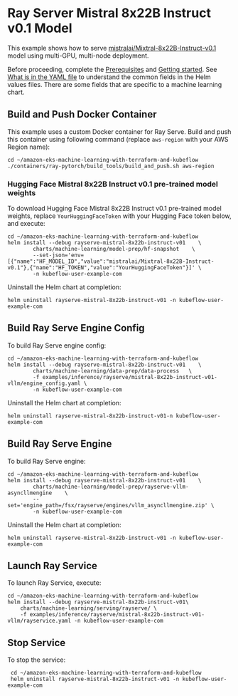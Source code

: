 # Ray Server Mistral 8x22B Instruct v0.1 Model

This example shows how to serve [mistralai/Mixtral-8x22B-Instruct-v0.1](https://huggingface.co/mistralai/Mixtral-8x22B-Instruct-v0.1) model using multi-GPU, multi-node deployment. 

Before proceeding, complete the [Prerequisites](../../../../README.md#prerequisites) and [Getting started](../../../../README.md#getting-started). See [What is in the YAML file](../../../../README.md#what-is-in-the-yaml-file) to understand the common fields in the Helm values files. There are some fields that are specific to a machine learning chart.

## Build and Push Docker Container

This example uses a custom Docker container for Ray Serve. Build and push this container using following command (replace `aws-region` with your AWS Region name):

    cd ~/amazon-eks-machine-learning-with-terraform-and-kubeflow
    ./containers/ray-pytorch/build_tools/build_and_push.sh aws-region


### Hugging Face Mistral 8x22B Instruct v0.1 pre-trained model weights

To download Hugging Face Mistral 8x22B Instruct v0.1 pre-trained model weights, replace `YourHuggingFaceToken` with your Hugging Face token below, and execute:

    cd ~/amazon-eks-machine-learning-with-terraform-and-kubeflow
    helm install --debug rayserve-mistral-8x22b-instruct-v01    \
            charts/machine-learning/model-prep/hf-snapshot    \
            --set-json='env=[{"name":"HF_MODEL_ID","value":"mistralai/Mixtral-8x22B-Instruct-v0.1"},{"name":"HF_TOKEN","value":"YourHuggingFaceToken"}]' \
            -n kubeflow-user-example-com

Uninstall the Helm chart at completion:

    helm uninstall rayserve-mistral-8x22b-instruct-v01 -n kubeflow-user-example-com

## Build Ray Serve Engine Config

To build Ray Serve engine config:

    cd ~/amazon-eks-machine-learning-with-terraform-and-kubeflow
    helm install --debug rayserve-mistral-8x22b-instruct-v01    \
            charts/machine-learning/data-prep/data-process   \
            -f examples/inference/rayserve/mistral-8x22b-instruct-v01-vllm/engine_config.yaml \
            -n kubeflow-user-example-com

Uninstall the Helm chart at completion:

    helm uninstall rayserve-mistral-8x22b-instruct-v01-n kubeflow-user-example-com

## Build Ray Serve Engine

To build Ray Serve engine:

    cd ~/amazon-eks-machine-learning-with-terraform-and-kubeflow
    helm install --debug rayserve-mistral-8x22b-instruct-v01    \
            charts/machine-learning/model-prep/rayserve-vllm-asyncllmengine    \
            --set='engine_path=/fsx/rayserve/engines/vllm_asyncllmengine.zip' \
            -n kubeflow-user-example-com

Uninstall the Helm chart at completion:

    helm uninstall rayserve-mistral-8x22b-instruct-v01 -n kubeflow-user-example-com

## Launch Ray Service

To launch Ray Service,  execute:

    cd ~/amazon-eks-machine-learning-with-terraform-and-kubeflow
    helm install --debug rayserve-mistral-8x22b-instruct-v01\
        charts/machine-learning/serving/rayserve/ \
        -f examples/inference/rayserve/mistral-8x22b-instruct-v01-vllm/rayservice.yaml -n kubeflow-user-example-com

## Stop Service

To stop the service:

     cd ~/amazon-eks-machine-learning-with-terraform-and-kubeflow
     helm uninstall rayserve-mistral-8x22b-instruct-v01 -n kubeflow-user-example-com